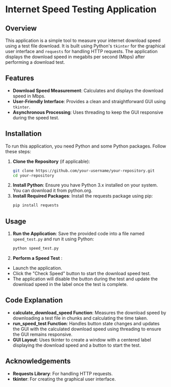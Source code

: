 # Internet Speed Testing Application

## Overview

This application is a simple tool to measure your internet download speed using a test file download. It is built using Python's `tkinter` for the graphical user interface and `requests` for handling HTTP requests. The application displays the download speed in megabits per second (Mbps) after performing a download test.

## Features

- **Download Speed Measurement**: Calculates and displays the download speed in Mbps.
- **User-Friendly Interface**: Provides a clean and straightforward GUI using `tkinter`.
- **Asynchronous Processing**: Uses threading to keep the GUI responsive during the speed test.

## Installation

To run this application, you need Python and some Python packages. Follow these steps:

1. **Clone the Repository** (if applicable):
   ```bash
   git clone https://github.com/your-username/your-repository.git
   cd your-repository
2. **Install Python**: Ensure you have Python 3.x installed on your system. You can download it from python.org.
3. **Install Required Packages**: Install the requests package using pip:
    ```bash
    pip install requests

## Usage

1. **Run the Application**:
   Save the provided code into a file named `speed_test.py` and run it using Python:
   ```bash
   python speed_test.py
2. **Perform a Speed Test** :
- Launch the application.
- Click the "Check Speed" button to start the download speed test.
- The application will disable the button during the test and update the download speed in the label once the test is complete.


## Code Explanation
- **calculate_download_speed Function**: Measures the download speed by downloading a test file in chunks and calculating the time taken.
- **run_speed_test Function**: Handles button state changes and updates the GUI with the calculated download speed using threading to ensure the GUI remains responsive.
- **GUI Layout**: Uses tkinter to create a window with a centered label displaying the download speed and a button to start the test.

## Acknowledgements
- **Requests Library**: For handling HTTP requests.
- **tkinter**: For creating the graphical user interface.